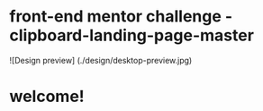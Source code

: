 # front-end mentor challenge - clipboard-landing-page-master


![Design preview] (./design/desktop-preview.jpg)

# welcome! 



